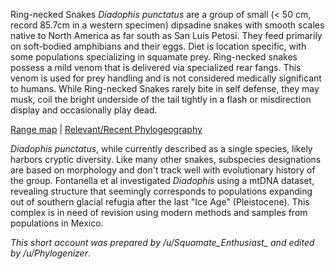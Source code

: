 Ring-necked Snakes *Diadophis punctatus* are a group of small (< 50 cm, record 85.7cm in a western specimen) dipsadine snakes with smooth scales native to North America as far south as San Luis Petosi. They feed primarily on soft-bodied amphibians and their eggs. Diet is location specific, with some populations specializing in squamate prey. Ring-necked snakes possess a mild venom that is delivered via specialized rear fangs. This venom is used for prey handling and is not considered medically significant to humans. While Ring-necked Snakes rarely bite in self defense, they may musk, coil the bright underside of the tail tightly in a flash or misdirection display and occasionally play dead.

[Range map](https://imgur.com/T5nK98v) | [Relevant/Recent Phylogeography](http://naes.agnt.unr.edu/PMS/Pubs/615_2011_06.pdf) 

*Diadophis punctatus*, while currently described as a single species, likely harbors cryptic diversity. Like many other snakes, subspecies designations are based on morphology and don't track well with evolutionary history of the group. Fontanella et al investigated *Diadophis* using a mtDNA dataset, revealing  structure that seemingly corresponds to populations expanding out of southern glacial refugia after the last "Ice Age" (Pleistocene). This complex is in need of revision using modern methods and samples from populations in Mexico.

*This short account was prepared by /u/Squamate_Enthusiast_ and edited by /u/Phylogenizer*.

